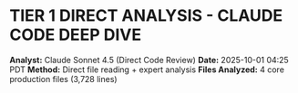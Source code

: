 <!-- Optimized: 2025-10-06 -->
<!-- RPM: 1.6.2.1.1.6.2.1_tier1-direct-analysis-20251001-042628_20251006 -->
<!-- Session: E2E RPM DNA Application -->
<!-- AOM: RND (Reggie & Dro) -->
<!-- COI: TECHNOLOGY -->
<!-- RPM: HIGH -->
<!-- ACTION: BUILD -->

<!--
Optimized: 2025-10-03
RPM: 3.6.0.6.ops-technology-ship-status-documentation
Session: Dual-AI Collaboration - Sonnet Docs Sweep
-->
# TIER 1 DIRECT ANALYSIS - CLAUDE CODE DEEP DIVE

**Analyst:** Claude Sonnet 4.5 (Direct Code Review)
**Date:** 2025-10-01 04:25 PDT
**Method:** Direct file reading + expert analysis
**Files Analyzed:** 4 core production files (3,728 lines)
